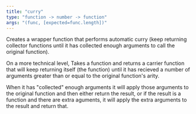 ```yaml
---
title: "curry"
type: "function -> number -> function"
args: "(func, [expected=func.length])"
---
```


Creates a wrapper function that performs automatic curry (keep returning
collector functions until it has collected enough arguments to call the
original function).

On a more technical level, Takes a function and returns a carrier function
that will keep returning itself (the function) until it has recieved a
number of arguments greater than or equal to the original function's arity.

When it has "collected" enough arguments it will apply those arguments to
the original function and then either return the result, or if the result
is a function and there are extra aguments, it will apply the extra
arguments to the result and return that.
